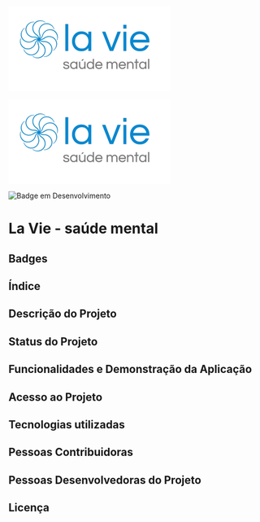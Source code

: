 ![Logodo projeto](./src/doc/img/logoDaLaVie.png)

<img align="center" src="./src/doc/img/logoDaLaVie.png" />

![Badge em Desenvolvimento](http://img.shields.io/static/v1?label=STATUS&message=EM%20DESENVOLVIMENTO&color=GREEN&style=for-the-badge)

# La Vie - saúde mental

## Badges

## Índice

## Descrição do Projeto

## Status do Projeto

## Funcionalidades e Demonstração da Aplicação

## Acesso ao Projeto

## Tecnologias utilizadas

## Pessoas Contribuidoras

## Pessoas Desenvolvedoras do Projeto

## Licença